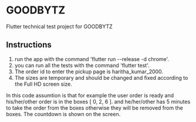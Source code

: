 # GOODBYTZ

Flutter technical test project for GOODBYTZ

## Instructions
1. run the app with the command 'flutter run --release -d chrome'.
2. you can run all the tests with the command 'flutter test'.
3. The order id to enter the pickup page is haritha_kumar_2000.
4. The sizes are temporary and should be changed and fixed according to the Full HD screen size.
   
In this code assumtion is that for example the user order is ready and his/her/other order is in the boxes 
[ 0, 2, 6 ]. and he/her/other has 5 minutes to take the order from the boxes otherwise they will be removed from the boxes. The countdown is shown on the screen.